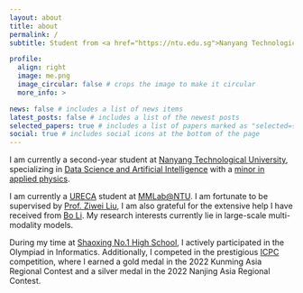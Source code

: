 ```yaml
---
layout: about
title: about
permalink: /
subtitle: Student from <a href="https://ntu.edu.sg">Nanyang Technological University</a>

profile:
  align: right
  image: me.png
  image_circular: false # crops the image to make it circular
  more_info: >

news: false # includes a list of news items
latest_posts: false # includes a list of the newest posts
selected_papers: true # includes a list of papers marked as "selected={true}"
social: true # includes social icons at the bottom of the page
---
```


I am currently a second-year student at [Nanyang Technological University](https://www.ntu.edu.sg/), specializing in [Data Science and Artificial Intelligence](https://www.ntu.edu.sg/education/undergraduate-programme/bachelor-of-science-in-data-science-artificial-intelligence) with a [minor in applied physics](https://www.ntu.edu.sg/spms/about-us/physics/undergrad/minor).

I am currently a [URECA](<https://www.ntu.edu.sg/education/undergraduate-research-experience-on-campus-(ureca)>) student at [MMLab@NTU](https://www.mmlab-ntu.com/). I am fortunate to be supervised by [Prof. Ziwei Liu](https://liuziwei7.github.io/), I am also grateful for the extensive help I have received from [Bo Li](https://brianboli.com/). My research interests currently lie in large-scale multi-modality models.

During my time at [Shaoxing No.1 High School](http://www.sxyz.net/), I actively participated in the Olympiad in Informatics. Additionally, I competed in the prestigious [ICPC](https://icpc.global/) competition, where I earned a gold medal in the 2022 Kunming Asia Regional Contest and a silver medal in the 2022 Nanjing Asia Regional Contest.
